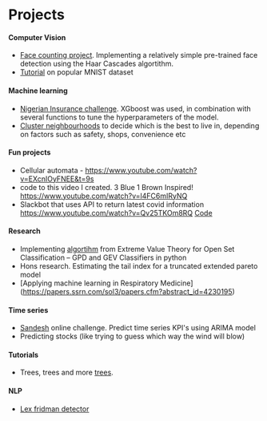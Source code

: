 # Projects

#### Computer Vision
 - [Face counting project](https://github.com/lukazambuca/Projects/tree/master/Face_counting). Implementing a relatively simple pre-trained face detection using the Haar Cascades algortithm. 
 - [Tutorial](https://github.com/lukazambuca/Projects/tree/master/MNIST) on popular MNIST dataset
#### Machine learning 
- [Nigerian Insurance challenge](https://github.com/lukazambuca/Projects/blob/master/Insurance_Nigeria_tune.ipynb). XGboost was used, in combination with several functions to tune the hyperparameters of the model. 
- [Cluster neighbourhoods](https://github.com/lukazambuca/Coursera_Capstone/blob/master/%20Capstone%20Project%20-%20The%20Battle%20of%20Neighborhoods%20(Week%201).ipynb) to decide which is the best to live in, depending on factors such as safety, shops, convenience etc
#### Fun projects
- Cellular automata - https://www.youtube.com/watch?v=EXcnIOyFNEE&t=9s
- code to this video I created. 3 Blue 1 Brown Inspired! https://www.youtube.com/watch?v=l4FC6mIRyNQ
- Slackbot that uses API to return latest covid information https://www.youtube.com/watch?v=Qv25TKOm8RQ [Code](https://github.com/lukazambuca/Slackbot)
#### Research 
- Implementing [algortihm](https://github.com/lukazambuca/Projects/tree/master/GEVC) from Extreme Value Theory for Open Set Classification – GPD and GEV Classifiers in python
- Hons research. Estimating the tail index for a truncated extended pareto model
- [Applying machine learning in Respiratory Medicine] (https://papers.ssrn.com/sol3/papers.cfm?abstract_id=4230195)
#### Time series
- [Sandesh](https://github.com/lukazambuca/Projects/blob/master/Sandesh3.ipynb) online challenge. Predict time series KPI's using ARIMA model
- Predicting stocks (like trying to guess which way the wind will blow)
#### Tutorials 
- Trees, trees and more [trees](https://github.com/lukazambuca/Projects/tree/master/Trees). 
#### NLP
- [Lex fridman detector](https://github.com/lukazambuca/Lex-Fridman-detector)

